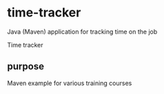 # time-tracker
Java (Maven) application for tracking time on the job

Time tracker

## purpose

Maven example for various training courses
